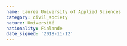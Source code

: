 ```yaml
---
name: Laurea University of Applied Sciences
category: civil_society
nature: Université
nationality: Finlande
date_signed: '2018-11-12'
---
```

    